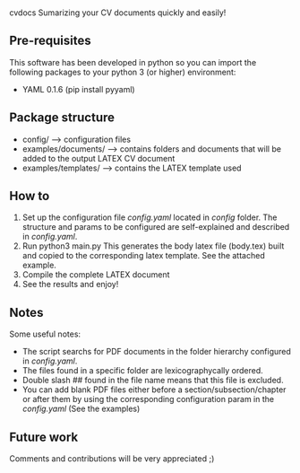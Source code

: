 ###
cvdocs
Sumarizing your CV documents quickly and easily!

Pre-requisites
--------------
This software has been developed in python so you can import the following packages to your python 3 (or higher) environment:
- YAML 0.1.6 (pip install pyyaml)

Package structure
-----------------
- config/ --> configuration files 
- examples/documents/ --> contains folders and documents that will be added to the output LATEX CV document
- examples/templates/ --> contains the LATEX template used 

How to
------
1. Set up the configuration file _config.yaml_ located in _config_ folder. The structure and params to be configured are self-explained and described in _config.yaml_.
2. Run python3 main.py This generates the body latex file (body.tex) built and copied to the corresponding latex template. See the attached example.
3. Compile the complete LATEX document
4. See the results and enjoy!

Notes
-----
Some useful notes:
- The script searchs for PDF documents in the folder hierarchy configured in _config.yaml_.
- The files found in a specific folder are lexicographycally ordered.
- Double slash ## found in the file name means that this file is excluded.
- You can add blank PDF files either before a section/subsection/chapter or after them by using the corresponding configuration param in the _config.yaml_ (See the examples)

Future work
-----------
Comments and contributions will be very appreciated ;)






